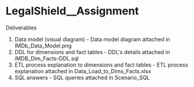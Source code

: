 # LegalShield__Assignment
Deliverables 
1. Data model (visual diagram) - Data model diagram attached in IMDb_Data_Model.png
2. DDL for dimensions and fact tables - DDL's details attached in iMDB_Dim_Facts-DDL.sql
3. ETL process explanation to dimensions and fact tables - ETL process explanation attached in Data_Load_to_Dims_Facts.xlsx
4. SQL answers - SQL queries attached in Scenario_SQL
